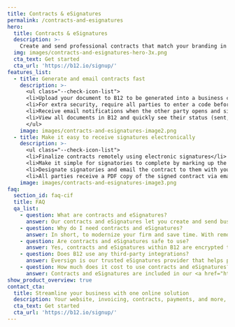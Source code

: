```yaml
---
title: Contracts & eSignatures
permalink: /contracts-and-esignatures
hero:
  title: Contracts & eSignatures
  description: >-
    Create and send professional contracts that match your branding in minutes. Receive signatures from your prospects and clients through a secure, convenient online experience.
  img: images/contracts-and-esignatures-hero-3x.png
  cta_text: Get started
  cta_url: 'https://b12.io/signup/'
features_list:
  - title: Generate and email contracts fast
    description: >-
      <ul class="--check-icon-list">
      <li>Upload your document to B12 to be generated into a business contract in seconds, complete with your logo</li>
      <li>For extra security, require all parties to enter a code before viewing and signing your document</li>
      <li>Receive email notifications when the other party opens and signs the contract</li>
      <li>View all documents in B12 and quickly see their status (sent, signed, and still in progress)</li>
      </ul>
    image: images/contracts-and-esignatures-image2.png
  - title: Make it easy to receive signatures electronically
    description: >-
      <ul class="--check-icon-list">
      <li>Finalize contracts remotely using electronic signatures</li>
      <li>Make it simple for signatories to complete by marking up the contract with signature, date, and required fields</li>
      <li>Designate signatories and email the contract to them with your contact information automatically displayed</li>
      <li>All parties receive a PDF copy of the signed contract via email</li>
    image: images/contracts-and-esignatures-image3.png
faq:
  section_id: faq-cif
  title: FAQ
  qa_list:
    - question: What are contracts and eSignatures?
      answer: Our contracts and eSignatures let you create and send business documents for electronic signature without ever leaving B12.
    - question: Why do I need contracts and eSignatures?
      answer: In short, to modernize your firm and save time. With remote work becoming the standard, every business needs processes to accomplish tasks and develop business relationships fast from anywhere. B12's contracts and eSignatures experience gives you access to a user-friendly yet robust document signing process that's convenient for you and your contacts. In minutes, you create, send, and receive contracts to keep your business moving forward.
    - question: Are contracts and eSignatures safe to use?
      answer: Yes, contracts and eSignatures within B12 are encrypted to protect all details and sensitive information. It’s optional to add a signer PIN, which is a code that all parties must enter before viewing and signing any document.
    - question: Does B12 use any third-party integrations?
      answer: Eversign is our trusted eSignatures provider that helps power this feature. After sending a contract, both you and the other party will receive emails from Eversign linking to the contract to sign. All of our other integrations are <a href="/integrations">listed here</a>.
    - question: How much does it cost to use contracts and eSignatures?
      answer: Contracts and eSignatures are included in our <a href="https://www.b12.io/pricing">Standard and Premium plans. There are no monthly limits on the number of contracts you can send or eSignatures you can collect.
show_product_overview: true
contact_cta:
  title: Streamline your business with one online solution
  description: Your website, invoicing, contracts, payments, and more, all in one place. Try B12 today.
  cta_text: Get started
  cta_url: 'https://b12.io/signup/'
---
```



